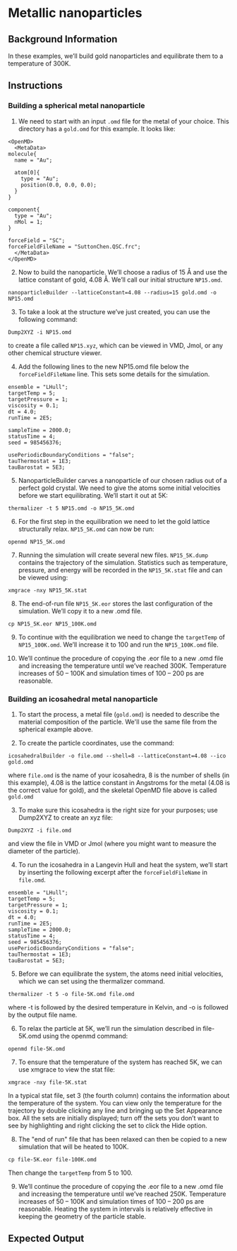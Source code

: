 # Metallic nanoparticles


## Background Information

In these examples, we’ll build gold nanoparticles and equilibrate them to a temperature of 300K. 

## Instructions
### Building a spherical metal nanoparticle

1. We need to start with an input `.omd` file for the metal of your choice. This directory has a `gold.omd` for this example. It looks like:
```
<OpenMD>
  <MetaData>
molecule{
  name = "Au";

  atom[0]{
    type = "Au";
    position(0.0, 0.0, 0.0);
  }
}

component{
  type = "Au";
  nMol = 1;
}

forceField = "SC";
forceFieldFileName = "SuttonChen.QSC.frc";
  </MetaData>
</OpenMD>
```

2. Now to build the nanoparticle. We’ll choose a radius of 15 Å and use the lattice constant of gold, 4.08 Å. We’ll call our initial structure `NP15.omd`. 
```
nanoparticleBuilder --latticeConstant=4.08 --radius=15 gold.omd -o NP15.omd
```

3. To take a look at the structure we’ve just created, you can use the following command:
```
Dump2XYZ -i NP15.omd
```
to create a file called `NP15.xyz`, which can be viewed in VMD, Jmol, or any other chemical structure viewer.

4. Add the following lines to the new NP15.omd file below the `forceFieldFileName` line. This sets some details for the simulation. 
```
ensemble = "LHull";
targetTemp = 5;
targetPressure = 1;
viscosity = 0.1;
dt = 4.0;
runTime = 2E5;

sampleTime = 2000.0;
statusTime = 4;
seed = 985456376;

usePeriodicBoundaryConditions = "false";
tauThermostat = 1E3;
tauBarostat = 5E3;
```

5. NanoparticleBuilder carves a nanoparticle of our chosen radius out of a perfect gold crystal. We need to give the atoms some initial velocities before we start equilibrating. We’ll start it out at 5K:
```
thermalizer -t 5 NP15.omd -o NP15_5K.omd
```

6. For the first step in the equilibration we need to let the gold lattice structurally relax. `NP15_5K.omd` can now be run:
```
openmd NP15_5K.omd
```

7. Running the simulation will create several new files. `NP15_5K.dump` contains the trajectory of the simulation. Statistics such as temperature, pressure, and energy will be recorded in the `NP15_5K.stat` file and can be viewed using:
```
xmgrace -nxy NP15_5K.stat
```

8. The end-of-run file `NP15_5K.eor` stores the last configuration of the simulation. We’ll copy it to a new .omd file.
```
cp NP15_5K.eor NP15_100K.omd
```

9. To continue with the equilibration we need to change the `targetTemp` of `NP15_100K.omd`. We’ll increase it to 100 and run the `NP15_100K.omd` file.
    
10. We’ll continue the procedure of copying the .eor file to a new .omd file and increasing the temperature until we’ve reached 300K. Temperature increases of 50 – 100K and simulation times of 100 – 200 ps are reasonable.

### Building an icosahedral metal nanoparticle

1. To start the process, a metal file (`gold.omd`) is needed to describe the material composition of the particle.  We'll use the same file from the spherical example above.

2. To create the particle coordinates, use the command:
```
icosahedralBuilder -o file.omd --shell=8 --latticeConstant=4.08 --ico gold.omd
```
where `file.omd` is the name of your icosahedra, 8 is the number of shells (in this example), 4.08 is the lattice constant in Angstroms for the metal (4.08 is the correct value for gold), and the skeletal OpenMD file above is called `gold.omd`

3. To make sure this icosahedra is the right size for your purposes; use Dump2XYZ to create an xyz file:
```
Dump2XYZ -i file.omd
```
and view the file in VMD or Jmol (where you might want to measure the diameter of the particle).

4. To run the icosahedra in a Langevin Hull and heat the system, we’ll start by inserting the following excerpt after the `forceFieldFileName` in `file.omd`.
```
ensemble = "LHull";
targetTemp = 5;
targetPressure = 1;
viscosity = 0.1;
dt = 4.0;
runTime = 2E5;
sampleTime = 2000.0;
statusTime = 4;
seed = 985456376;
usePeriodicBoundaryConditions = "false";
tauThermostat = 1E3;
tauBarostat = 5E3;
```

5. Before we can equilibrate the system, the atoms need initial velocities, which we can set using the thermalizer command.
```
thermalizer -t 5 -o file-5K.omd file.omd
```
where -t is followed by the desired temperature in Kelvin, and -o is followed by the output file name.

6. To relax the particle at 5K, we’ll run the simulation described in file-5K.omd using the openmd command:
```
openmd file-5K.omd
```

7.  To ensure that the temperature of the system has reached 5K, we can use xmgrace to view the stat file:
```
xmgrace -nxy file-5K.stat
```
In a typical stat file, set 3 (the fourth column) contains the information about the temperature of the system. You can view only the temperature for the trajectory by double clicking any line and bringing up the Set Appearance box. All the sets are initially displayed; turn off the sets you don’t want to see by highlighting and right clicking the set to click the Hide option.

8. The "end of run" file that has been relaxed can then be copied to a new simulation that will be heated to 100K.
```
cp file-5K.eor file-100K.omd
```
Then change the `targetTemp` from 5 to 100.

9. We’ll continue the procedure of copying the .eor file to a new .omd file and increasing the temperature until we’ve reached 250K. Temperature increases of 50 – 100K and simulation times of 100 – 200 ps are reasonable. Heating the system in intervals is relatively effective in keeping the geometry of the particle stable.

## Expected Output
